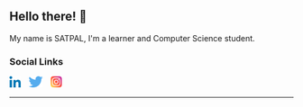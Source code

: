 ## **Hello there! 👋** ##

My name is SATPAL, I'm a learner and Computer Science student.

### Social Links ###

<a href="https://www.linkedin.com/in/satpalkumarofficial/"><img src="img/linkedin.png" alt="LinkedIn" style="height: 20px; width: auto; margin-right: 5px;"></a>
<a href="https://twitter.com/tweetatsatpal/"><img src="img/twitter.png" alt="Twitter" style="height: 20px; width: auto; margin-left: 5px; margin-right: 5px;"></a>
<a href="https://www.instagram.com/satpalkumarofficial/"><img src="img/insta.png" alt="Twitter" style="height: 20px; width: auto; margin-left: 5px; margin-right: 5px;"></a>

---

<!--
**mrsatpal/mrsatpal** is a ✨ _special_ ✨ repository because its `README.md` (this file) appears on your GitHub profile.

Here are some ideas to get you started:

- 🔭 I’m currently working on ...
- 🌱 I’m currently learning ...
- 👯 I’m looking to collaborate on ...
- 🤔 I’m looking for help with ...
- 💬 Ask me about ...
- 📫 How to reach me: ...
- 😄 Pronouns: ...
- ⚡ Fun fact: ...
-->




